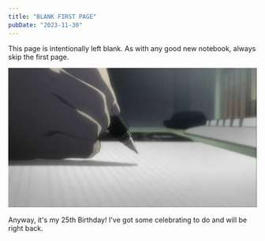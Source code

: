 ```yaml
---
title: "BLANK FIRST PAGE"
pubDate: "2023-11-30"
---
```


This page is intentionally left blank. As with any good new notebook, always skip the first page.

![blank first page](./notebook.jpg)

Anyway, it's my 25th Birthday! I've got some celebrating to do and will be right back.